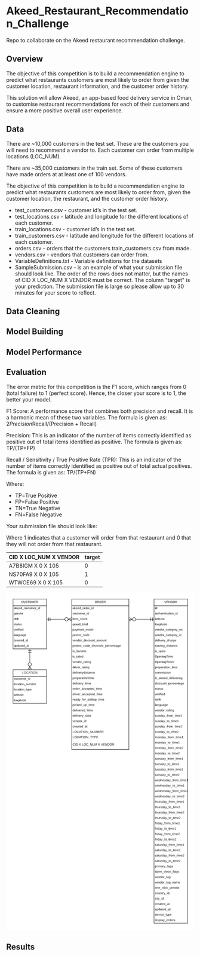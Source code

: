# Akeed_Restaurant_Recommendation_Challenge

Repo to collaborate on the Akeed restaurant recommendation challenge.

## Overview

The objective of this competition is to build a recommendation engine to predict what restaurants customers are most likely to order from given the customer location, restaurant information, and the customer order history.

This solution will allow Akeed, an app-based food delivery service in Oman, to customise restaurant recommendations for each of their customers and ensure a more positive overall user experience.

## Data

There are ~10,000 customers in the test set. These are the customers you will need to recommend a vendor to. Each customer can order from multiple locations (LOC_NUM).

There are ~35,000 customers in the train set. Some of these customers have made orders at at least one of 100 vendors.

The objective of this competition is to build a recommendation engine to predict what restaurants customers are most likely to order from, given the customer location, the restaurant, and the customer order history.

* test_customers.csv - customer id’s in the test set.
* test_locations.csv - latitude and longitude for the different locations of each customer.
* train_locations.csv - customer id’s in the test set.
* train_customers.csv - latitude and longitude for the different locations of each customer.
* orders.csv - orders that the customers train_customers.csv from made.
* vendors.csv - vendors that customers can order from.
* VariableDefinitions.txt - Variable definitions for the datasets
* SampleSubmission.csv - is an example of what your submission file should look like. The order of the rows does not matter, but the names of CID X LOC_NUM X VENDOR must be correct. The column "target" is your prediction. The submission file is large so please allow up to 30 minutes for your score to reflect.

## Data Cleaning

## Model Building

## Model Performance

## Evaluation

The error metric for this competition is the F1 score, which ranges from 0 (total failure) to 1 (perfect score). Hence, the closer your score is to 1, the better your model.

F1 Score: A performance score that combines both precision and recall. It is a harmonic mean of these two variables. The formula is given as: 2*Precision*Recall/(Precision + Recall)

Precision: This is an indicator of the number of items correctly identified as positive out of total items identified as positive. The formula is given as: TP/(TP+FP)

Recall / Sensitivity / True Positive Rate (TPR): This is an indicator of the number of items correctly identified as positive out of total actual positives. The formula is given as: TP/(TP+FN)

Where:

* TP=True Positive
* FP=False Positive
* TN=True Negative
* FN=False Negative

Your submission file should look like:

Where 1 indicates that a customer will order from that restaurant and 0 that they will not order from that restaurant.

|CID X LOC_NUM X VENDOR |    target                    |
|-----------------------|:-----------------------------|
|A7B8IGM X 0 X 105      |      0
|NS70FA9 X 0 X 105      |      1
|WTWOE69 X 0 X 105      |      0




<img src="images/Train.png" alt="alt text" width="1000"/>

## Results


